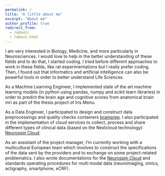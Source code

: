 ```yaml
---
permalink: /
title: "A little about me"
excerpt: "About me"
author_profile: true
redirect_from: 
  - /about/
  - /about.html
---
```


I am very interested in Biology, Medicine, and more particularly in Neurosciences. I would love to help in the better understanding of these fields and to do that, I started coding. I tried before different approaches to work in these fields, like rat experimentations but I really prefer coding. Then, I found out that informatics and artificial intelligence can also be powerful tools in order to better understand Life Sciences.

As a Machine Learning Engineer, I implemented state of the art machine learning models (in python using pandas, numpy and scikit learn libraries) in order to predict the brain age and cognitive scores from anatomical brain mri as part of the thesis project of Iris Menu.

As a Data Engineer, I participated to design and construct data preprocessings and quality checks containers [brainprep](https://github.com/neurospin-deepinsight/brainprep). I also participated in the implementation of cloud services to collect, process and share different types of clinical data (based on the Nextcloud technology) [Neurospin Cloud](https://neurospin-cloud.cea.fr). 

As an assistant of the project manager, I’m currently working with a multicultural European team which involves to construct the specifications of the data sent by the providers and to exchange on some project-related problematics. I also wrote documentations for the [Neurospin Cloud](https://neurospin-cloud.cea.fr) and standards operating procedures for multi modal data (neuroimaging, omics, actigraphy, smartphone, eCRF).

